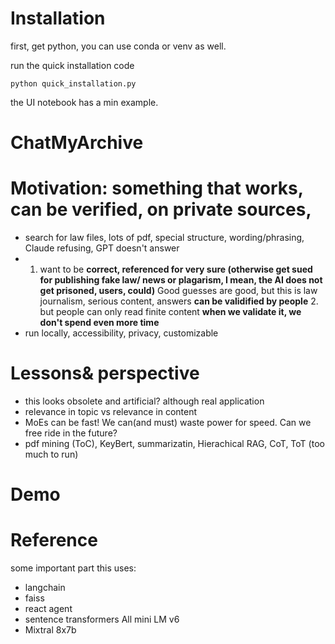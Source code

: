 # Installation

first, get python, you can use conda or venv as well.

run the quick installation code

```
python quick_installation.py
```

the UI notebook has a min example.

# ChatMyArchive


# Motivation: something that works, can be verified, on private sources,

 - search for law files, lots of pdf, special structure, wording/phrasing, Claude refusing, GPT doesn't answer
 - 1. want to be **correct, referenced for very sure (otherwise get sued for publishing fake law/ news or plagarism, I mean, the AI does not get prisoned, users, could)** Good guesses are good, but this is law journalism, serious content, answers **can be validified by people** 2. but people can only read finite content **when we validate it, we don't spend even more time**
 - run locally, accessibility, privacy, customizable


# Lessons& perspective

 - this looks obsolete and artificial? although real application
 - relevance in topic vs relevance in content
 - MoEs can be fast! We can(and must) waste power for speed. Can we free ride in the future?
 - pdf mining (ToC), KeyBert, summarizatin, Hierachical RAG, CoT, ToT (too much to run)

# Demo


# Reference

some important part this uses:

 - langchain
 - faiss
 - react agent
 - sentence transformers All mini LM v6
 - Mixtral 8x7b

